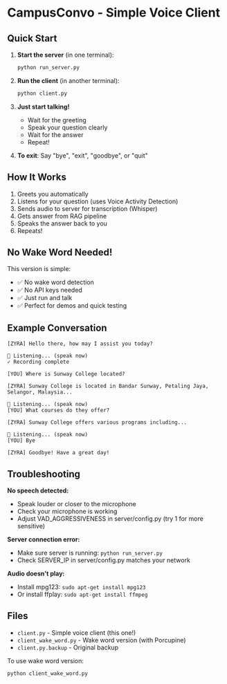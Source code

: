 # CampusConvo - Simple Voice Client

## Quick Start

1. **Start the server** (in one terminal):
   ```bash
   python run_server.py
   ```

2. **Run the client** (in another terminal):
   ```bash
   python client.py
   ```

3. **Just start talking!**
   - Wait for the greeting
   - Speak your question clearly
   - Wait for the answer
   - Repeat!

4. **To exit**: Say "bye", "exit", "goodbye", or "quit"

## How It Works

1. Greets you automatically
2. Listens for your question (uses Voice Activity Detection)
3. Sends audio to server for transcription (Whisper)
4. Gets answer from RAG pipeline
5. Speaks the answer back to you
6. Repeats!

## No Wake Word Needed!

This version is simple:
- ✅ No wake word detection
- ✅ No API keys needed
- ✅ Just run and talk
- ✅ Perfect for demos and quick testing

## Example Conversation

```
[ZYRA] Hello there, how may I assist you today?

🎤 Listening... (speak now)
✓ Recording complete

[YOU] Where is Sunway College located?

[ZYRA] Sunway College is located in Bandar Sunway, Petaling Jaya, Selangor, Malaysia...

🎤 Listening... (speak now)
[YOU] What courses do they offer?

[ZYRA] Sunway College offers various programs including...

🎤 Listening... (speak now)
[YOU] Bye

[ZYRA] Goodbye! Have a great day!
```

## Troubleshooting

**No speech detected:**
- Speak louder or closer to the microphone
- Check your microphone is working
- Adjust VAD_AGGRESSIVENESS in server/config.py (try 1 for more sensitive)

**Server connection error:**
- Make sure server is running: `python run_server.py`
- Check SERVER_IP in server/config.py matches your network

**Audio doesn't play:**
- Install mpg123: `sudo apt-get install mpg123`
- Or install ffplay: `sudo apt-get install ffmpeg`

## Files

- `client.py` - Simple voice client (this one!)
- `client_wake_word.py` - Wake word version (with Porcupine)
- `client.py.backup` - Original backup

To use wake word version:
```bash
python client_wake_word.py
```
